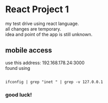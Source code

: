 # React Project 1

my test drive using react language. <br />
all changes are temporary.<br />
idea and point of the app is still unknown.<br />

## mobile access
use this address: 192.168.178.24:3000<br />
found using
```terminal

ifconfig | grep "inet " | grep -v 127.0.0.1

```

### good luck!
